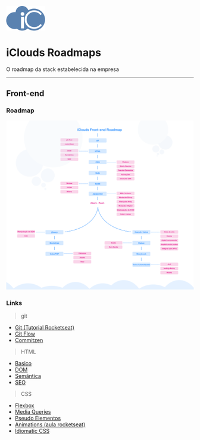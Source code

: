 ![iClouds Logo](logo.svg "iClouds Logo")

# iClouds Roadmaps

O roadmap da stack estabelecida na empresa

---

## **Front-end**

### Roadmap

![Alt FrontEnd Roadmap](frontend-roadmap.png "FroneEnd Roadmap")

### Links

> git

- <a href="https://www.youtube.com/watch?v=2alg7MQ6_sI&">Git (Tutorial Rocketseat)</a>
- <a href="https://danielkummer.github.io/git-flow-cheatsheet/">Git Flow</a>
- <a href="https://github.com/commitizen/cz-cli">Commitzen</a>

> HTML

- <a href="https://developer.mozilla.org/pt-BR/docs/Web/HTML">Basico</a>
- <a href="https://developer.mozilla.org/pt-BR/docs/Glossario/DOM">DOM</a>
- <a href="https://developer.mozilla.org/pt-BR/docs/Glossario/Semantica">Semântica</a>
- <a href="https://www.link-assistant.com/news/html-tags-for-seo.html">SEO</a>

> CSS

- <a href="https://css-tricks.com/snippets/css/a-guide-to-flexbox/">Flexbox</a>
- <a href="https://developer.mozilla.org/pt-BR/docs/Web/Guide/CSS/CSS_Media_queries">Media Queries</a>
- <a href="https://developer.mozilla.org/pt-BR/docs/Web/CSS/Pseudo-elementos">Pseudo Elementos</a>
- <a href="https://www.youtube.com/watch?v=GykTLqODQuU">Animations (aula rocketseat)</a>
- <a href="https://github.com/necolas/idiomatic-css">Idiomatic CSS</a>
